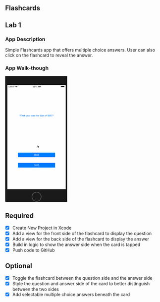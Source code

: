 ## Flashcards

## Lab 1

### App Description
Simple Flashcards app that offers multiple choice answers. 
User can also click on the flashcard to reveal the answer.

### App Walk-though
<img src="https://raw.githubusercontent.com/kaspak/Flashcards/master/Lab1.gif" width=200><br>

## Required
- [x] Create New Project in Xcode
- [x] Add a view for the front side of the flashcard to display the question
- [x] Add a view for the back side of the flashcard to display the answer
- [x] Build in logic to show the answer side when the card is tapped
- [x] Push code to GitHub
## Optional
- [x] Toggle the flashcard between the question side and the answer side
- [x] Style the question and answer side of the card to better distinguish between the two sides
- [x] Add selectable multiple choice answers beneath the card
